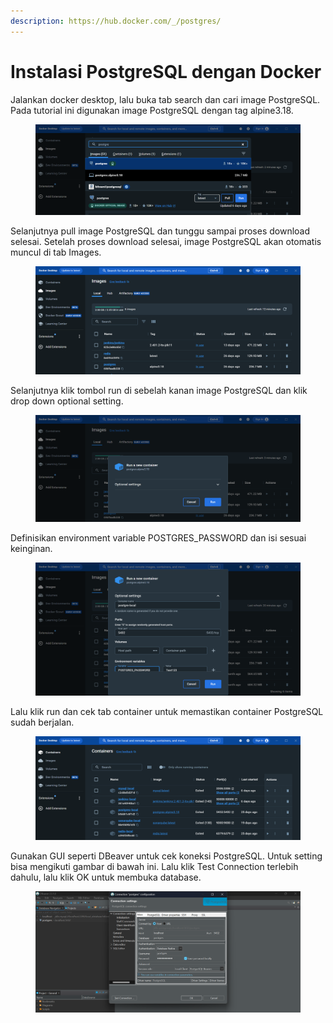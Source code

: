 ```yaml
---
description: https://hub.docker.com/_/postgres/
---
```


# Instalasi PostgreSQL dengan Docker

Jalankan docker desktop, lalu buka tab search dan cari image PostgreSQL. Pada tutorial ini digunakan image PostgreSQL dengan tag alpine3.18.

<figure><img src=".gitbook/assets/postgres tag.png" alt=""><figcaption></figcaption></figure>

Selanjutnya pull image PostgreSQL dan tunggu sampai proses download selesai. Setelah proses download selesai, image PostgreSQL akan otomatis muncul di tab Images.

<figure><img src=".gitbook/assets/postgres images.png" alt=""><figcaption></figcaption></figure>

Selanjutnya klik tombol run di sebelah kanan image PostgreSQL dan klik drop down optional setting.

<figure><img src=".gitbook/assets/postgres optional setting.png" alt=""><figcaption></figcaption></figure>

Definisikan environment variable POSTGRES\_PASSWORD dan isi sesuai keinginan.

<figure><img src=".gitbook/assets/postgres optional setting true.png" alt=""><figcaption></figcaption></figure>

Lalu klik run dan cek tab container untuk memastikan container PostgreSQL sudah berjalan.

<figure><img src=".gitbook/assets/postgres container.png" alt=""><figcaption></figcaption></figure>

Gunakan GUI seperti DBeaver untuk cek koneksi PostgreSQL. Untuk setting bisa mengikuti gambar di bawah ini. Lalu klik Test Connection terlebih dahulu, lalu klik OK untuk membuka database.

<figure><img src=".gitbook/assets/postgres Dbeaver.png" alt=""><figcaption></figcaption></figure>

